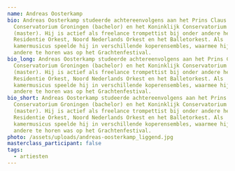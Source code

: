 ```yaml
---
name: Andreas Oosterkamp
bio: Andreas Oosterkamp studeerde achtereenvolgens aan het Prins Claus
  Conservatorium Groningen (bachelor) en het Koninklijk Conservatorium Den Haag
  (master). Hij is actief als freelance trompettist bij onder andere het
  Residentie Orkest, Noord Nederlands Orkest en het Balletorkest. Als
  kamermusicus speelde hij in verschillende koperensembles, waarmee hij onder
  andere te horen was op het Grachtenfestival.
bio_long: Andreas Oosterkamp studeerde achtereenvolgens aan het Prins Claus
  Conservatorium Groningen (bachelor) en het Koninklijk Conservatorium Den Haag
  (master). Hij is actief als freelance trompettist bij onder andere het
  Residentie Orkest, Noord Nederlands Orkest en het Balletorkest. Als
  kamermusicus speelde hij in verschillende koperensembles, waarmee hij onder
  andere te horen was op het Grachtenfestival.
bio_short: Andreas Oosterkamp studeerde achtereenvolgens aan het Prins Claus
  Conservatorium Groningen (bachelor) en het Koninklijk Conservatorium Den Haag
  (master). Hij is actief als freelance trompettist bij onder andere het
  Residentie Orkest, Noord Nederlands Orkest en het Balletorkest. Als
  kamermusicus speelde hij in verschillende koperensembles, waarmee hij onder
  andere te horen was op het Grachtenfestival.
photo: /assets/uploads/andreas-oosterkamp_liggend.jpg
masterclass_participant: false
tags:
  - artiesten
---
```

